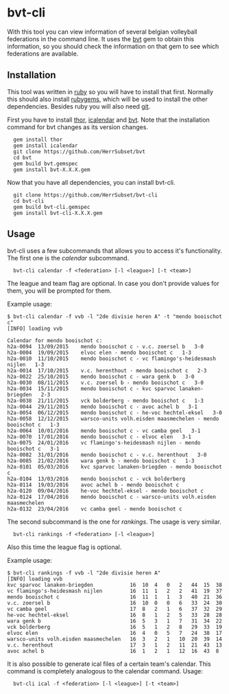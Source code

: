 # bvt-cli
With this tool you can view information of several belgian volleyball federations in the command line. It uses the [bvt](https://github.com/HerrSubset/bvt) gem to obtain this information, so you should check the information on that gem to see which federations are available.

## Installation
This tool was written in [ruby](https://www.ruby-lang.org/en/) so you will have to install that first. Normally this should also install [rubygems](https://rubygems.org/), which will be used to install the other dependencies. Besides ruby you will also need [git](https://www.git-scm.com/).


First you have to install [thor](http://whatisthor.com/), [icalendar](https://github.com/icalendar/icalendar) and [bvt](https://github.com/HerrSubset/bvt). Note that the installation command for bvt changes as its version changes.
```
  gem install thor
  gem install icalendar
  git clone https://github.com/HerrSubset/bvt
  cd bvt
  gem build bvt.gemspec
  gem install bvt-X.X.X.gem
```


Now that you have all dependencies, you can install bvt-cli.

```
  git clone https://github.com/HerrSubset/bvt-cli
  cd bvt-cli
  gem build bvt-cli.gemspec
  gem install bvt-cli-X.X.X.gem
```


## Usage
bvt-cli uses a few subcommands that allows you to access it's functionality. The first one is the *calendar* subcommand.

```
  bvt-cli calendar -f <federation> [-l <league>] [-t <team>]
```

The league and team flag are optional. In case you don't provide values for them, you will be prompted for them.

Example usage:
```
$ bvt-cli calendar -f vvb -l "2de divisie heren A" -t "mendo booischot c"
[INFO] loading vvb

Calendar for mendo booischot c:
h2a-0094  13/09/2015	mendo booischot c - v.c. zoersel b   3-0
h2a-0004  19/09/2015	elvoc elen - mendo booischot c   1-3
h2a-0010  11/10/2015	mendo booischot c - vc flamingo's-heidesmash nijlen   1-3
h2a-0014  17/10/2015	v.c. herenthout - mendo booischot c   2-3
h2a-0022  25/10/2015	mendo booischot c - wara genk b   3-0
h2a-0030  08/11/2015	v.c. zoersel b - mendo booischot c   3-0
h2a-0034  15/11/2015	mendo booischot c - kvc sparvoc lanaken-briegden   2-3
h2a-0038  21/11/2015	vck bolderberg - mendo booischot c   1-3
h2a-0044  29/11/2015	mendo booischot c - avoc achel b   3-1
h2a-0054  06/12/2015	mendo booischot c - he-voc hechtel-eksel   3-0
h2a-0058  12/12/2015	warsco-units volh.eisden maasmechelen - mendo booischot c   1-3
h2a-0064  10/01/2016	mendo booischot c - vc camba geel   3-1
h2a-0070  17/01/2016	mendo booischot c - elvoc elen   3-1
h2a-0075  24/01/2016	vc flamingo's-heidesmash nijlen - mendo booischot c   3-1
h2a-0082  31/01/2016	mendo booischot c - v.c. herenthout   3-0
h2a-0085  21/02/2016	wara genk b - mendo booischot c   1-3
h2a-0101  05/03/2016	kvc sparvoc lanaken-briegden - mendo booischot c
h2a-0104  13/03/2016	mendo booischot c - vck bolderberg
h2a-0114  19/03/2016	avoc achel b - mendo booischot c
h2a-0120  09/04/2016	he-voc hechtel-eksel - mendo booischot c
h2a-0124  17/04/2016	mendo booischot c - warsco-units volh.eisden maasmechelen
h2a-0132  23/04/2016	vc camba geel - mendo booischot c
```



The second subcommand is the one for *rankings*. The usage is very similar.

```
  bvt-cli rankings -f <federation> [-l <league>]
```

Also this time the league flag is optional.

Example usage:
```
$ bvt-cli rankings -f vvb -l "2de divisie heren A"
[INFO] loading vvb
kvc sparvoc lanaken-briegden         	16	10	4	0	2	44	15	38
vc flamingo's-heidesmash nijlen      	16	11	1	2	2	41	19	37
mendo booischot c                    	16	11	1	1	3	40	21	36
v.c. zoersel b                       	16	10	0	0	6	33	24	30
vc camba geel                        	17	8	2	1	6	37	32	29
he-voc hechtel-eksel                 	16	8	1	2	5	33	28	28
wara genk b                          	16	5	3	1	7	31	34	22
vck bolderberg                       	16	5	1	2	8	29	33	19
elvoc elen                           	16	4	0	5	7	24	38	17
warsco-units volh.eisden maasmechelen	16	3	2	1	10	20	39	14
v.c. herenthout                      	17	3	1	2	11	21	43	13
avoc achel b                         	16	1	2	1	12	16	43	8
```


It is also possible to generate ical files of a certain team's calendar. This command is completely analogous to the calendar command. Usage:

```
  bvt-cli ical -f <federation> [-l <league>] [-t <team>]
```
